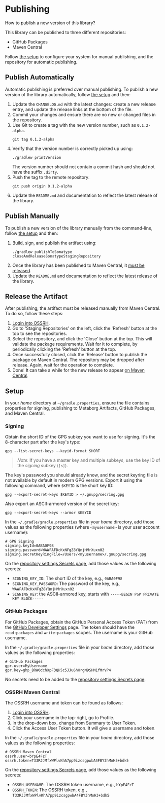 # Publishing
How to publish a new version of this library?

This library can be published to three different repositories:

- GitHub Packages
- Maven Central

Follow [the setup](#setup) to configure your system for manual publishing, and the repository for automatic publishing.


## Publish Automatically
Automatic publishing is preferred over manual publishing. To publish a new version of the library automatically, follow [the setup](#setup) and then:

1.  Update the `CHANGELOG.md` with the latest changes: create a new release entry, and update the release links at the bottom of the file.
2.  Commit your changes and ensure there are no new or changed files in the repository.
3.  Use Git to create a tag with the new version number, such as `0.1.2-alpha`.
    ```shell
    git tag 0.1.2-alpha
    ```
4.  Verify that the version number is correctly picked up using:
    ```shell
    ./gradlew printVersion
    ```
    The version number should not contain a commit hash and should not have the suffix `.dirty`.
5.  Push the tag to the remote repository:
    ```shell
    git push origin 0.1.2-alpha
    ```
6.  Update the `README.md` and documentation to reflect the latest release of the library.


## Publish Manually
To publish a new version of the library manually from the command-line, follow [the setup](#setup) and then:

1.  Build, sign, and publish the artifact using:
    ```shell
    ./gradlew publishToSonatype closeAndReleaseSonatypeStagingRepository
    ```
2.  Once the library has been published to Maven Central, it [must be released](#release-the-artifact).
3.  Update the `README.md` and documentation to reflect the latest release of the library.


## Release the Artifact
After publishing, the artifact must be released manually from Maven Central. To do so, follow these steps:

1.  [Login into OSSRH][sonatype].
2.  Go to 'Staging Repositories' on the left, click the 'Refresh' button at the top to see the repositories.
3.  Select the repository, and click the 'Close' button at the top.
    This will validate the package requirements. Wait for it to complete, by periodically clicking the 'Refresh' button at the top.
4.  Once successfully closed, click the 'Release' button to publish the package on Maven Central.
    The repository may be dropped after release. Again, wait for the operation to complete.
5.  Done! It can take a while for the new release to appear [on Maven Central][maven-central-artifact].



## Setup
In your _home_ directory at `~/gradle.properties`, ensure the file contains properties for signing, publishing to Metaborg Artifacts, GitHub Packages, and Maven Central.

### Signing
Obtain the short ID of the GPG subkey you want to use for signing. It's the 8-character part after the key's type:

```shell
gpg --list-secret-keys --keyid-format SHORT
```

> *Note*: If you have a master key and multiple subkeys, use the key ID of the _signing_ subkey (`[s]`).


The key's password you should already know, and the secret keyring file is not available by default in modern GPG versions. Export it using the following command, where `$KEYID` is the short key ID:

```shell
gpg --export-secret-keys $KEYID > ~/.gnupg/secring.gpg
```

Also export an ASCII-armored version of the secret key:

```shell
gpg --export-secret-keys --armor $KEYID
```

In the `~/.gradle/gradle.properties` file in your _home_ directory, add those values as the following properties (where `<myusername>` is your user account username):

```properties
# GPG Signing
signing.keyId=0ABA0F98
signing.password=WAWFAFDcKxNFgZ8YQnjHMrXuxn02
signing.secretKeyRingFile=/Users/<myusername>/.gnupg/secring.gpg
```

On the [repository settings Secrets page][repo-secrets], add those values as the following secrets:

- `SIGNING_KEY_ID`: The short ID of the key, e.g., `0ABA0F98`
- `SIGNING_KEY_PASSWORD`: The password of the key, e.g., `WAWFAFDcKxNFgZ8YQnjHMrXuxn02`
- `SIGNING_KEY`: the ASCII-armored key, starts with `-----BEGIN PGP PRIVATE KEY BLOCK-----`


### GitHub Packages
For GitHub Packages, obtain the GitHub Personal Access Token (PAT) from the [GitHub Developer Settings][github-dev-settings] page. The token should have the `read:packages` and `write:packages` scopes. The username is your GitHub username.

In the `~/.gradle/gradle.properties` file in your _home_ directory, add those values as the following properties:

```properties
# GitHub Packages
gpr.user=MyUsername
gpr.key=ghp_BRW0dchXpF3QH5c5JJuGhXrgN9SHM1fMrVP4
```

No secrets need to be added to the [repository settings Secrets page][repo-secrets].


### OSSRH Maven Central
The OSSRH username and token can be found as follows:

1.  [Login into OSSRH][sonatype].
2.  Click your username in the top-right, go to Profile.
3.  In the drop-down box, change from Summary to User Token.
4.  Click the Access User Token button. It will give a username and token.

In the `~/.gradle/gradle.properties` file in your _home_ directory, add those values as the following properties:

```properties
# OSSRH Maven Central
ossrh.user=bYpE4FzT
ossrh.token=T33RJJMfxWPlvKhA7pp9izcsgpwbA4FBY3hMoH3+bdk5
```

On the [repository settings Secrets page][repo-secrets], add those values as the following secrets:

- `OSSRH_USERNAME`: The OSSRH token username, e.g., `bYpE4FzT`
- `OSSRH_TOKEN`: The OSSRH token, e.g., `T33RJJMfxWPlvKhA7pp9izcsgpwbA4FBY3hMoH3+bdk5`


[github-dev-settings]: https://github.com/settings/tokens
[repo-secrets]: https://github.com/Virtlink/commons-configuration2-jackson/settings/secrets/actions
[sonatype]: https://oss.sonatype.org/
[maven-central-artifact]: https://search.maven.org/artifact/com.virtlink.commons/commons-configuration2-jackson